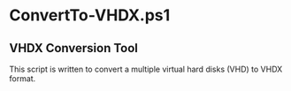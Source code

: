 # ConvertTo-VHDX.ps1
## VHDX Conversion Tool

This script is written to convert a multiple virtual hard disks (VHD) to VHDX format.